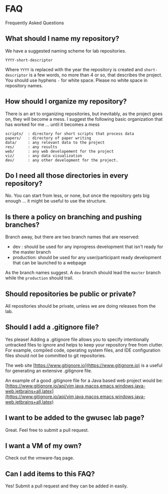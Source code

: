 # FAQ
Frequently Asked Questions


## What should I name my repository?
 
  We have a suggested naming scheme for lab repositories. 
  ```
  YYYY-short-descriptor
  ```
  
  Where `YYYY` is replaced with the year the repository is created and `short-descriptor` is a few words, no more than 4 or so, that describes the project. You should use hyphens `-` for white space. Please no white space in repository names.
  
## How should I organize my repository?

  There is an art to organizing repositories, but inevitably, as the project goes on, they will become a mess. I suggest the following basic organization that has worked for me ... until it becomes a mess
  
  ```
  scripts/  : directory for short scripts that process data
  papers/   : directory of paper writing
  data/     : any relevant data to the project
  res/      : any results 
  web/      : any web developement for the project
  viz/      : any data visualization
  dev/      : any other development for the project.
  ```
  
## Do I need all those directories in every repository? 

No. You can start from less, or none, but once the repository gets big enough ... it might be useful to use the structure. 

## Is there a policy on branching and pushing branches?

  Branch away, but there are two branch names that are reserved:
  * dev : should be used for any inprogress development that isn't ready for the master branch
  * production: should be used for any user/participant ready development that can be launched to a webpage
  
  As the branch names suggest. A `dev` branch should lead the `master` branch while the `production` should trail. 
  
## Should repositories be public or private?

All repositories should be private, unless we are doing releases from the lab. 


## Should I add a .gitignore file?

Yes please! Adding a .gitignore file allows you to specify intentionally untracked files to ignore and helps to keep your repository free from clutter. For example, compiled code, operating system files, and IDE configuration files should not be committed to git repositories. 

The web site [https://www.gitignore.io](https://www.gitignore.io) is a useful for generating an extensive .gitignore file. 

An example of a good .gitignore file for a Java based web project would be:  <br />
[https://www.gitignore.io/api/vim,java,macos,emacs,windows,java-web,jetbrains+all,latex](https://www.gitignore.io/api/vim,java,macos,emacs,windows,java-web,jetbrains+all,latex)
  

## I want to be added to the gwusec lab page?

Great. Feel free to submit a pull request. 

## I want a VM of my own?

Check out the vmware-faq page. 

## Can I add items to this FAQ?

   Yes! Submit a pull request and they can be added in easily. 

  
